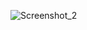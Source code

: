 ![Screenshot_2](https://github.com/ecsemamun/simple_calculator/assets/98883704/64b28fe7-8e17-4eb9-bd72-62588f370b7f)

